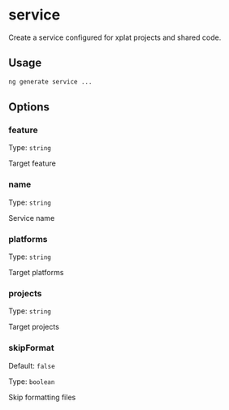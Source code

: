# service

Create a service configured for xplat projects and shared code.

## Usage

```bash
ng generate service ...

```

## Options

### feature

Type: `string`

Target feature

### name

Type: `string`

Service name

### platforms

Type: `string`

Target platforms

### projects

Type: `string`

Target projects

### skipFormat

Default: `false`

Type: `boolean`

Skip formatting files
